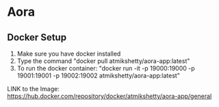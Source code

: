 # Aora 

## Docker Setup

1. Make sure you have docker installed
2. Type the command "docker pull atmikshetty/aora-app:latest"
3. To run the docker container: "docker run -it -p 19000:19000 -p 19001:19001 -p 19002:19002 atmikshetty/aora-app:latest"

LINK to the Image: https://hub.docker.com/repository/docker/atmikshetty/aora-app/general
